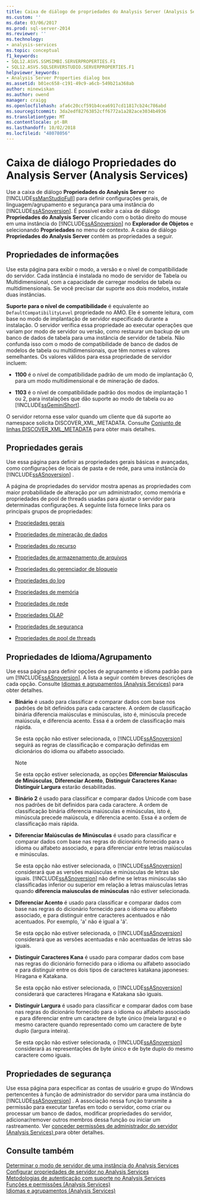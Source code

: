 ```yaml
---
title: Caixa de diálogo de propriedades do Analysis Server (Analysis Services) | Microsoft Docs
ms.custom: ''
ms.date: 03/06/2017
ms.prod: sql-server-2014
ms.reviewer: ''
ms.technology:
- analysis-services
ms.topic: conceptual
f1_keywords:
- SQL12.ASVS.SSMSIMBI.SERVERPROPERTIES.F1
- SQL12.ASVS.SQLSERVERSTUDIO.SERVERPROPERTIES.F1
helpviewer_keywords:
- Analysis Server Properties dialog box
ms.assetid: b01ec658-c191-49c9-a6cb-549b21a368ab
author: minewiskan
ms.author: owend
manager: craigg
ms.openlocfilehash: afa6c20ccf591b4cea6917cd11817cb24c786abd
ms.sourcegitcommit: 3da2edf82763852cff6772a1a282ace3034b4936
ms.translationtype: MT
ms.contentlocale: pt-BR
ms.lasthandoff: 10/02/2018
ms.locfileid: "48078056"
---
```

# <a name="analysis-server-properties-dialog-box-analysis-services"></a>Caixa de diálogo Propriedades do Analysis Server (Analysis Services)
  Use a caixa de diálogo **Propriedades do Analysis Server** no [!INCLUDE[ssManStudioFull](../includes/ssmanstudiofull-md.md)] para definir configurações gerais, de linguagem/agrupamento e segurança para uma instância do [!INCLUDE[ssASnoversion](../includes/ssasnoversion-md.md)]. É possível exibir a caixa de diálogo **Propriedades do Analysis Server** clicando com o botão direito do mouse em uma instância do [!INCLUDE[ssASnoversion](../includes/ssasnoversion-md.md)] no **Explorador de Objetos** e selecionando **Propriedades** no menu de contexto. A caixa de diálogo **Propriedades do Analysis Server** contém as propriedades a seguir.  
  
## <a name="information-properties"></a>Propriedades de informações  
 Use esta página para exibir o modo, a versão e o nível de compatibilidade do servidor. Cada instância é instalada no modo de servidor de Tabela ou Multidimensional, com a capacidade de carregar modelos de tabela ou multidimensionais. Se você precisar dar suporte aos dois modelos, instale duas instâncias.  
  
 **Suporte para o nível de compatibilidade** é equivalente ao `DefaultCompatibilityLevel` propriedade no AMO. Ele é somente leitura, com base no modo de implantação de servidor especificado durante a instalação. O servidor verifica essa propriedade ao executar operações que variam por modo de servidor ou versão, como restaurar um backup de um banco de dados de tabela para uma instância de servidor de tabela. Não confunda isso com o modo de compatibilidade de banco de dados de modelos de tabela ou multidimensionais, que têm nomes e valores semelhantes. Os valores válidos para essa propriedade de servidor incluem:  
  
-   **1100** é o nível de compatibilidade padrão de um modo de implantação 0, para um modo multidimensional e de mineração de dados.  
  
-   **1103** é o nível de compatibilidade padrão dos modos de implantação 1 ou 2, para instalações que dão suporte ao modo de tabela ou ao [!INCLUDE[ssGeminiShort](../includes/ssgeminishort-md.md)].  
  
 O servidor retorna esse valor quando um cliente que dá suporte ao namespace solicita DISCOVER_XML_METADATA. Consulte [Conjunto de linhas DISCOVER_XML_METADATA](schema-rowsets/xml/discover-xml-metadata-rowset.md) para obter mais detalhes.  
  
## <a name="general-properties"></a>Propriedades gerais  
 Use essa página para definir as propriedades gerais básicas e avançadas, como configurações de locais de pasta e de rede, para uma instância do [!INCLUDE[ssASnoversion](../includes/ssasnoversion-md.md)] .  
  
 A página de propriedades do servidor mostra apenas as propriedades com maior probabilidade de alteração por um administrador, como memória e propriedades de pool de threads usadas para ajustar o servidor para determinadas configurações. A seguinte lista fornece links para os principais grupos de propriedades:  
  
-   [Propriedades gerais](server-properties/general-properties.md)  
  
-   [Propriedades de mineração de dados](server-properties/data-mining-properties.md)  
  
-   [Propriedades do recurso](server-properties/feature-properties.md)  
  
-   [Propriedades de armazenamento de arquivos](server-properties/filestore-properties.md)  
  
-   [Propriedades do gerenciador de bloqueio](server-properties/lock-manager-properties.md)  
  
-   [Propriedades do log](server-properties/log-properties.md)  
  
-   [Propriedades de memória](server-properties/memory-properties.md)  
  
-   [Propriedades de rede](server-properties/network-properties.md)  
  
-   [Propriedades OLAP](server-properties/olap-properties.md)  
  
-   [Propriedades de segurança](server-properties/security-properties.md)  
  
-   [Propriedades de pool de threads](server-properties/thread-pool-properties.md)  
  
## <a name="language-collation-properties"></a>Propriedades de Idioma/Agrupamento  
 Use essa página para definir opções de agrupamento e idioma padrão para um [!INCLUDE[ssASnoversion](../includes/ssasnoversion-md.md)]. A lista a seguir contém breves descrições de cada opção. Consulte [Idiomas e agrupamentos &#40;Analysis Services&#41;](languages-and-collations-analysis-services.md) para obter detalhes.  
  
-   **Binário** é usado para classificar e comparar dados com base nos padrões de bit definidos para cada caractere. A ordem de classificação binária diferencia maiúsculas e minúsculas, isto é, minúscula precede maiúscula, e diferencia acento. Essa é a ordem de classificação mais rápida.  
  
     Se esta opção não estiver selecionada, o [!INCLUDE[ssASnoversion](../includes/ssasnoversion-md.md)] seguirá as regras de classificação e comparação definidas em dicionários do idioma ou alfabeto associado.  
  
    > [!NOTE]  
    >  Se esta opção estiver selecionada, as opções **Diferenciar Maiúsculas de Minúsculas**, **Diferenciar Acento**, **Distinguir Caracteres Kana**e **Distinguir Largura** estarão desabilitadas.  
  
-   **Binário 2** é usado para classificar e comparar dados Unicode com base nos padrões de bit definidos para cada caractere. A ordem de classificação binária diferencia maiúsculas e minúsculas, isto é, minúscula precede maiúscula, e diferencia acento. Essa é a ordem de classificação mais rápida.  
  
-   **Diferenciar Maiúsculas de Minúsculas** é usado para classificar e comparar dados com base nas regras do dicionário fornecido para o idioma ou alfabeto associado, e para diferenciar entre letras maiúsculas e minúsculas.  
  
     Se esta opção não estiver selecionada, o [!INCLUDE[ssASnoversion](../includes/ssasnoversion-md.md)] considerará que as versões maiúsculas e minúsculas de letras são iguais. [!INCLUDE[ssASnoversion](../includes/ssasnoversion-md.md)] não define se letras minúsculas são classificadas inferior ou superior em relação a letras maiusculas letras quando **diferencia maiusculas de minúsculas** não estiver selecionada.  
  
-   **Diferenciar Acento** é usado para classificar e comparar dados com base nas regras do dicionário fornecido para o idioma ou alfabeto associado, e para distinguir entre caracteres acentuados e não acentuados. Por exemplo, 'a' não é igual a 'á'.  
  
     Se esta opção não estiver selecionada, o [!INCLUDE[ssASnoversion](../includes/ssasnoversion-md.md)] considerará que as versões acentuadas e não acentuadas de letras são iguais.  
  
-   **Distinguir Caracteres Kana** é usado para comparar dados com base nas regras do dicionário fornecido para o idioma ou alfabeto associado e para distinguir entre os dois tipos de caracteres katakana japoneses: Hiragana e Katakana.  
  
     Se esta opção não estiver selecionada, o [!INCLUDE[ssASnoversion](../includes/ssasnoversion-md.md)] considerará que caracteres Hiragana e Katakana são iguais.  
  
-   **Distinguir Largura** é usado para classificar e comparar dados com base nas regras do dicionário fornecido para o idioma ou alfabeto associado e para diferenciar entre um caractere de byte único (meia largura) e o mesmo caractere quando representado como um caractere de byte duplo (largura inteira).  
  
     Se esta opção não estiver selecionada, o [!INCLUDE[ssASnoversion](../includes/ssasnoversion-md.md)] considerará as representações de byte único e de byte duplo do mesmo caractere como iguais.  
  
## <a name="security-properties"></a>Propriedades de segurança  
 Use essa página para especificar as contas de usuário e grupo do Windows pertencentes à função de administrador do servidor para uma instância do [!INCLUDE[ssASnoversion](../includes/ssasnoversion-md.md)] . A associação nessa função transmite a permissão para executar tarefas em todo o servidor, como criar ou processar um banco de dados, modificar propriedades do servidor, adicionar/remover outros membros dessa função ou iniciar um rastreamento. Ver [conceder permissões de administrador do servidor &#40;Analysis Services&#41; ](instances/grant-server-admin-rights-to-an-analysis-services-instance.md) para obter detalhes.  
  
## <a name="see-also"></a>Consulte também  
 [Determinar o modo de servidor de uma instância do Analysis Services](instances/determine-the-server-mode-of-an-analysis-services-instance.md)   
 [Configurar propriedades de servidor no Analysis Services](server-properties/server-properties-in-analysis-services.md)   
 [Metodologias de autenticação com suporte no Analysis Services](instances/authentication-methodologies-supported-by-analysis-services.md)   
 [Funções e permissões &#40;Analysis Services&#41;](multidimensional-models/roles-and-permissions-analysis-services.md)   
 [Idiomas e agrupamentos &#40;Analysis Services&#41;](languages-and-collations-analysis-services.md)  
  
  
